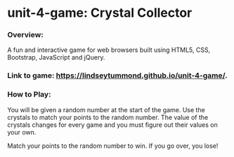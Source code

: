 # unit-4-game: Crystal Collector

### Overview:

A fun and interactive game for web browsers built using HTML5, CSS, Bootstrap, JavaScript and jQuery.

### Link to game: https://lindseytummond.github.io/unit-4-game/.

### How to Play:

You will be given a random number at the start of the game. Use the crystals to match your points to the random number. The value of the crystals changes for every game and you must figure out their values on your own.

Match your points to the random number to win. If you go over, you lose!


